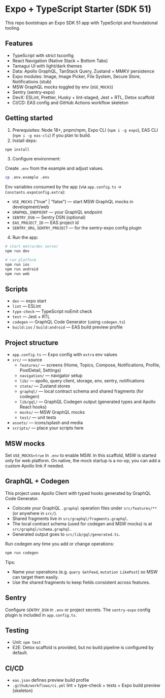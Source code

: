 # Expo + TypeScript Starter (SDK 51)

This repo bootstraps an Expo SDK 51 app with TypeScript and foundational tooling.

## Features

- TypeScript with strict tsconfig
- React Navigation (Native Stack + Bottom Tabs)
- Tamagui UI with light/dark themes
- Data: Apollo GraphQL, TanStack Query, Zustand + MMKV persistence
- Expo modules: Image, Image Picker, File System, Secure Store, Notifications (stub)
- MSW GraphQL mocks toggled by env (`USE_MOCKS`)
- Sentry (sentry-expo)
- DevX: ESLint, Prettier, Husky + lint-staged, Jest + RTL, Detox scaffold
- CI/CD: EAS config and GitHub Actions workflow skeleton

## Getting started

1. Prerequisites: Node 18+, pnpm/npm, Expo CLI (`npm i -g expo`), EAS CLI (`npm i -g eas-cli`) if you plan to build.
2. Install deps:

```bash
npm install
```

3. Configure environment:

Create `.env` from the example and adjust values.

```bash
cp .env.example .env
```

Env variables consumed by the app (via `app.config.ts` -> `Constants.expoConfig.extra`):

- `USE_MOCKS` ("true" | "false") — start MSW GraphQL mocks in development/web
- `GRAPHQL_ENDPOINT` — your GraphQL endpoint
- `SENTRY_DSN` — Sentry DSN (optional)
- `EAS_PROJECT_ID` — EAS project id
- `SENTRY_ORG`, `SENTRY_PROJECT` — for the sentry-expo config plugin

4. Run the app:

```bash
# start metro/dev server
npm run dev

# run platform
npm run ios
npm run android
npm run web
```

## Scripts

- `dev` — expo start
- `lint` — ESLint
- `type-check` — TypeScript noEmit check
- `test` — Jest + RTL
- `codegen` — GraphQL Code Generator (using `codegen.ts`)
- `build:ios` / `build:android` — EAS build preview profile

## Project structure

- `app.config.ts` — Expo config with `extra` env values
- `src/` — source
  - `features/` — screens (Home, Topics, Compose, Notifications, Profile, PostDetail, Settings)
  - `navigation/` — navigator setup
  - `lib/` — apollo, query client, storage, env, sentry, notifications
  - `state/` — Zustand stores
  - `graphql/` — local contract schema and shared fragments (for codegen)
  - `lib/gql/` — GraphQL Codegen output (generated types and Apollo React hooks)
  - `mocks/` — MSW GraphQL mocks
  - `test/` — unit tests
- `assets/` — icons/splash and media
- `scripts/` — place your scripts here

## MSW mocks

Set `USE_MOCKS=true` in `.env` to enable MSW. In this scaffold, MSW is started only for web platform. On native, the mock startup is a no-op; you can add a custom Apollo link if needed.

## GraphQL + Codegen

This project uses Apollo Client with typed hooks generated by GraphQL Code Generator.

- Colocate your GraphQL `.graphql` operation files under `src/features/**` (or anywhere in `src/`).
- Shared fragments live in `src/graphql/fragments.graphql`.
- The local contract schema (used for codegen and MSW mocks) is at `src/graphql/schema.graphql`.
- Generated output goes to `src/lib/gql/generated.ts`.

Run codegen any time you add or change operations:

```bash
npm run codegen
```

Tips:
- Name your operations (e.g. `query GetFeed`, `mutation LikePost`) so MSW can target them easily.
- Use the shared fragments to keep fields consistent across features.

## Sentry

Configure `SENTRY_DSN` in `.env` or project secrets. The `sentry-expo` config plugin is included in `app.config.ts`.

## Testing

- Unit: `npm test`
- E2E: Detox scaffold is provided, but no build pipeline is configured by default.

## CI/CD

- `eas.json` defines preview build profile
- `.github/workflows/ci.yml` lint + type-check + tests + Expo build preview (skeleton)

